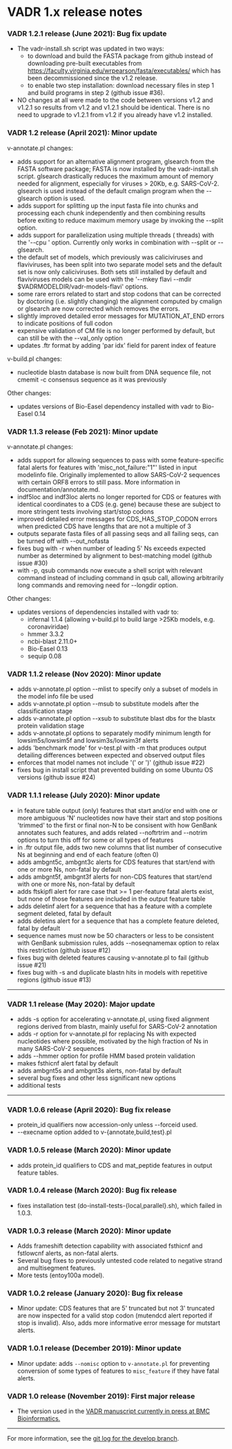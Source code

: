 # VADR 1.x release notes 

### VADR 1.2.1 release (June 2021): Bug fix update

  * The vadr-install.sh script was updated in two ways:
    - to download and build the
      FASTA package from github instead of downloading pre-built
      executables from 
      https://faculty.virginia.edu/wrpearson/fasta/executables/
      which has been decommissioned since the v1.2 release.
    - to enable two step installation: download necessary files in 
      step 1 and build programs in step 2 (github issue #36).
  * NO changes at all were made to the code between versions v1.2 and
    v1.2.1 so results from v1.2 and v1.2.1 should be identical.  There
    is no need to upgrade to v1.2.1 from v1.2 if you already have v1.2
    installed.

### VADR 1.2 release (April 2021): Minor update

  v-annotate.pl changes:
  * adds support for an alternative alignment program, glsearch from
    the FASTA software package; FASTA is now installed by the
    vadr-install.sh script. glsearch drastically reduces the maximum
    amount of memory needed for alignment, especially for viruses >
    20Kb, e.g. SARS-CoV-2. glsearch is used instead of the default
    cmalign program when the --glsearch option is used.
  * adds support for splitting up the input fasta file into chunks and
    processing each chunk independently and then combining results
    before exiting to reduce maximum memory usage by invoking the
    --split option.
  * adds support for parallelization using multiple threads (<n>
    threads) with the '--cpu <n>' option. Currently only works in
    combination with --split or --glsearch.
  * the default set of models, which previously was caliciviruses and
    flaviviruses, has been split into two separate model sets and the
    default set is now only caliciviruses. Both sets still installed
    by default and flaviviruses models can be used with the '--mkey
    flavi --mdir $VADRMODELDIR/vadr-models-flavi' options.
  * some rare errors related to start and stop codons that can be
    corrected by doctoring (i.e. slightly changing) the alignment
    computed by cmalign or glsearch are now corrected which removes
    the errors.  
  * slightly improved detailed error messages for MUTATION_AT_END
    errors to indicate positions of full codon
  * expensive validation of CM file is no longer performed by default,
    but can still be with the --val_only option
  * updates .ftr format by adding 'par idx' field for parent index of
    feature

  v-build.pl changes:
  * nucleotide blastn database is now built from DNA sequence file,
    not cmemit -c consensus sequence as it was previously

  Other changes:
  * updates versions of Bio-Easel dependency installed with vadr to
    Bio-Easel 0.14

### VADR 1.1.3 release (Feb 2021): Minor update

  v-annotate.pl changes:
  * adds support for allowing sequences to pass with some
    feature-specific fatal alerts for features with
    'misc_not_failure:"1"' listed in input modelinfo file.
    Originally implemented to allow SARS-CoV-2 sequences with certain
    ORF8 errors to still pass. More information in
    documentation/annotate.md.
  * indf5loc and indf3loc alerts no longer reported for CDS or
    features with identical coordinates to a CDS (e.g. gene) because
    these are subject to more stringent tests involving start/stop
    codons 
  * improved detailed error messages for CDS_HAS_STOP_CODON errors
    when predicted CDS have lengths that are not a multiple of 3
  * outputs separate fasta files of all passing seqs and all failing
    seqs, can be turned off with --out_nofasta
  * fixes bug with -r when number of leading 5' Ns exceeds expected
    number as determined by alignment to best-matching model 
    (github issue #30)
  * with -p, qsub commands now execute a shell script with relevant
    command instead of including command in qsub call, allowing
    arbitrarily long commands and removing need for --longdir option.

  Other changes:
  * updates versions of dependencies installed with vadr to:
    - infernal 1.1.4 (allowing v-build.pl to build large >25Kb models,
      e.g. coronaviridae)
    - hmmer 3.3.2
    - ncbi-blast 2.11.0+
    - Bio-Easel 0.13
    - sequip 0.08

### VADR 1.1.2 release (Nov 2020): Minor update

  * adds v-annotate.pl option --mlist to specify only a subset of
    models in the model info file be used
  * adds v-annotate.pl option --msub to substitute models after the
    classification stage
  * adds v-annotate.pl option --xsub to substitute blast dbs for the
    blastx protein validation stage
  * adds v-annotate.pl options to separately modify minimum length for
    lowsim5s/lowsim5f and lowsim3s/lowsim3f alerts 
  * adds 'benchmark mode' for v-test.pl with -m that produces output
    detailing differences between expected and observed output files
  * enforces that model names not include '(' or ')' (github issue
    #22)
  * fixes bug in install script that prevented building on some Ubuntu
    OS versions (github issue #24)

### VADR 1.1.1 release (July 2020): Minor update

  * in feature table output (only) features that start and/or end with
    one or more ambiguous 'N' nucleotides now have their start and
    stop positions 'trimmed' to the first or final non-N to be
    consisent with how GenBank annotates such features, and adds
    related --noftrtrim and --notrim options to turn this off for some
    or all types of features
  * in .ftr output file, adds two new columns that list number of
    consecutive Ns at beginning and end of each feature (often 0)
  * adds ambgnt5c, ambgnt3c alerts for CDS features that start/end
    with one or more Ns, non-fatal by default
  * adds ambgnt5f, ambgnt3f alerts for non-CDS features that start/end
    with one or more Ns, non-fatal by default
  * adds ftskipfl alert for rare case that >= 1 per-feature fatal
    alerts exist, but none of those features are included in the
    output feature table
  * adds deletinf alert for a sequence that has a feature with a
    complete segment deleted, fatal by default
  * adds deletins alert for a sequence that has a complete feature
    deleted, fatal by default
  * sequence names must now be 50 characters or less to be consistent
    with GenBank submission rules, adds --noseqnamemax option to relax
    this restriction (github issue #12)
  * fixes bug with deleted features causing v-annotate.pl to fail
    (github issue #21) 
  * fixes bug with -s and duplicate blastn hits in models with
    repetitive regions (github issue #13)

---

### VADR 1.1 release (May 2020): Major update
  * adds -s option for accelerating v-annotate.pl, using fixed
    alignment regions derived from blastn, mainly useful for
    SARS-CoV-2 annotation
  * adds -r option for v-annotate.pl for replacing Ns with expected
    nucleotides where possible, motivated by the high fraction of Ns
    in many SARS-CoV-2 sequences
  * adds --hmmer option for profile HMM based protein validation
  * makes fsthicnf alert fatal by default
  * adds ambgnt5s and ambgnt3s alerts, non-fatal by default
  * several bug fixes and other less significant new options
  * additional tests 

---

### VADR 1.0.6 release (April 2020): Bug fix release
* protein_id qualifiers now accession-only unless --forceid used.
* --execname option added to v-{annotate,build,test}.pl

### VADR 1.0.5 release (March 2020): Minor update
* adds protein_id qualifiers to CDS and mat_peptide
  features in output feature tables.

### VADR 1.0.4 release (March 2020): Bug fix release
* fixes installation test (do-install-tests-{local,parallel}.sh),
  which failed in 1.0.3.

### VADR 1.0.3 release (March 2020): Minor update
* Adds frameshift detection capability with associated fsthicnf and
  fstlowcnf alerts, as non-fatal alerts.
* Several bug fixes to previously untested code related to negative
  strand and multisegment features.
* More tests (entoy100a model).

### VADR 1.0.2 release (January 2020): Bug fix release
* Minor update: CDS features that are 5' truncated but not 3'
  truncated are now inspected for a valid stop codon (mutendcd alert
  reported if stop is invalid). Also, adds more informative error
  message for mutstart alerts.

### VADR 1.0.1 release (December 2019): Minor update
* Minor update: adds `--nomisc` option to `v-annotate.pl` for
  preventing conversion of some types of features to `misc_feature` if
  they have fatal alerts. 

### VADR 1.0 release (November 2019): First major release
* The version used in the [VADR manuscript currently in press at BMC
  Bioinformatics.](https://www.biorxiv.org/content/10.1101/852657v2)

---

For more information, see the [git log for the develop
branch](https://github.com/ncbi/vadr/commits/develop).

